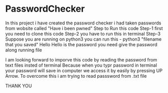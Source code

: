 # PasswordChecker
In this project i have created the password checker i had taken passwords from wobsite called "Have i been pwned" 
Step to Run this code 
 Step-1 first you need to clone this code 
 Step-2 you have to run this in terminal 
 Step-3 Suppose you are running on python3 
     you can run this -  python3 "filename that you saved" Hello 
          Hello is the password you need give the password along running file
          
I am looking forward to imporve this code by reading the password from text files insted of terminal
Because when you typr password in terminal your password will save in computer we access it by easily by pressing UP Arrow. To overcome this i am trying to read passsword from .txt file 

THANK YOU
